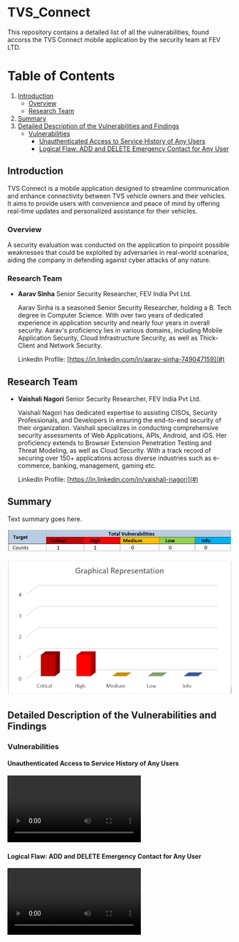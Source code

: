 # TVS_Connect
This repository contains a detailed list of all the vulnerabilities, found accorss the TVS Connect mobile application by the security team at FEV LTD.


# Table of Contents

1. [Introduction](#introduction)
    - [Overview](#overview)
    - [Research Team](#research-team)
2. [Summary](#summary)
3. [Detailed Description of the Vulnerabilities and Findings](#detailed-description-of-the-vulnerabilities-and-findings)
    - [Vulnerabilities](#vulnerabilities)
        - [Unauthenticated Access to Service History of Any Users](#unauthenticated-access-to-service-history-of-any-users)
        - [Logical Flaw: ADD and DELETE Emergency Contact for Any User](#logical-flaw-add-and-delete-emergency-contact-for-any-user)

## Introduction
TVS Connect is a mobile application designed to streamline communication and enhance connectivity between TVS vehicle owners and their vehicles. It aims to provide users with convenience and peace of mind by offering real-time updates and personalized assistance for their vehicles.

### Overview
A security evaluation was conducted on the application to pinpoint possible weaknesses that could be exploited by adversaries in real-world scenarios, aiding the company in defending against cyber attacks of any nature.

### Research Team

- **Aarav Sinha**
  Senior Security Researcher, FEV India Pvt Ltd.
  
  Aarav Sinha is a seasoned Senior Security Researcher, holding a B. Tech degree in Computer Science. With over two years of dedicated experience in application security and nearly four years in overall security. Aarav's proficiency lies in various domains, including Mobile Application Security, Cloud Infrastructure Security, as well as Thick-Client and Network Security.
  
  LinkedIn Profile: [https://in.linkedin.com/in/aarav-sinha-749047159](#)

## Research Team

- **Vaishali Nagori**
  Senior Security Researcher, FEV India Pvt Ltd.
  
  Vaishali Nagori has dedicated expertise to assisting CISOs, Security Professionals, and Developers in ensuring the end-to-end security of their organization. Vaishali specializes in conducting comprehensive security assessments of Web Applications, APIs, Android, and iOS. Her proficiency extends to Browser Extension Penetration Testing and Threat Modeling, as well as Cloud Security. With a track record of securing over 150+ applications across diverse industries such as e-commerce, banking, management, gaming etc.
  
  LinkedIn Profile: [https://in.linkedin.com/in/vaishali-nagori](#)



## Summary

Text summary goes here.

![Summary of Vulnerabilities](img/summaryOfVulnerabilities.png)

![Graphical View](img/GraphicalRepresentation.png)

## Detailed Description of the Vulnerabilities and Findings

### Vulnerabilities

#### Unauthenticated Access to Service History of Any Users

![Unprotected API: Access to Service Histories of any Users](vid/TVS_information_Disclosure.mp4)

#### Logical Flaw: ADD and DELETE Emergency Contact for Any User

![Logical Flaw: ADD and DELETE Emergency Contact for Any User](vid/video2.mp4)
